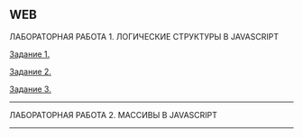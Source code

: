 WEB
------------------------------------

ЛАБОРАТОРНАЯ РАБОТА 1. ЛОГИЧЕСКИЕ СТРУКТУРЫ В JAVASCRIPT

[Задание 1.]()

[Задание 2.]()

[Задание 3.]()

------------------------------------

ЛАБОРАТОРНАЯ РАБОТА 2. МАССИВЫ В JAVASCRIPT

[]()

[]()

[]()

-----------------------------------
